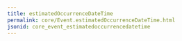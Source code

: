```yaml
---
title: estimatedOccurrenceDateTime
permalink: core/Event.estimatedOccurrenceDateTime.html
jsonid: core_event_estimatedoccurrencedatetime
---
```

